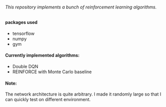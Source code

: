 ###### This repository implements a bunch of reinforcement learning algorithms.

#### packages used
* tensorflow
* numpy
* gym

#### Currently implemented algorithms:
* Double DQN
* REINFORCE with Monte Carlo baseline

#### Note:
The network architecture is quite arbitrary. I made it randomly large so that I can quickly test on different environment.
